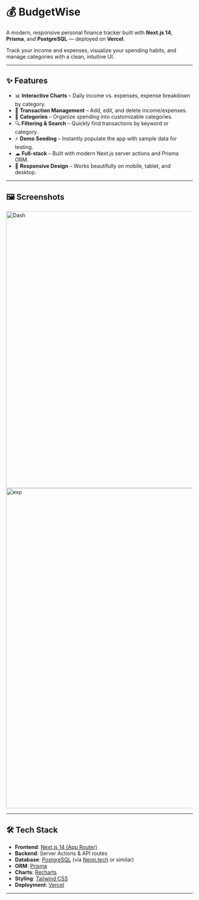 # 💰 BudgetWise

A modern, responsive personal finance tracker built with **Next.js 14**, **Prisma**, and **PostgreSQL** — deployed on **Vercel**.

Track your income and expenses, visualize your spending habits, and manage categories with a clean, intuitive UI.

---

## ✨ Features

- 📊 **Interactive Charts** – Daily income vs. expenses, expense breakdown by category.
- 📝 **Transaction Management** – Add, edit, and delete income/expenses.
- 🎯 **Categories** – Organize spending into customizable categories.
- 🔍 **Filtering & Search** – Quickly find transactions by keyword or category.
- ⚡ **Demo Seeding** – Instantly populate the app with sample data for testing.
- ☁ **Full-stack** – Built with modern Next.js server actions and Prisma ORM.
- 📱 **Responsive Design** – Works beautifully on mobile, tablet, and desktop.

---

## 🖼 Screenshots

<img width="1173" height="747" alt="Dash" src="https://github.com/user-attachments/assets/d36b98bc-cf89-41c5-94c0-05ba242f62f5" />
<img width="1164" height="864" alt="exp" src="https://github.com/user-attachments/assets/01725bf7-29f7-4e82-b251-61f40571a720" />


---

## 🛠 Tech Stack

- **Frontend**: [Next.js 14 (App Router)](https://nextjs.org/)
- **Backend**: Server Actions & API routes
- **Database**: [PostgreSQL](https://www.postgresql.org/) (via [Neon.tech](https://neon.tech/) or similar)
- **ORM**: [Prisma](https://www.prisma.io/)
- **Charts**: [Recharts](https://recharts.org/)
- **Styling**: [Tailwind CSS](https://tailwindcss.com/)
- **Deployment**: [Vercel](https://vercel.com/)

---
